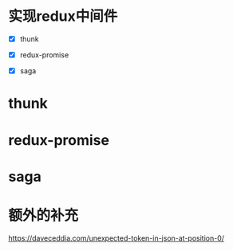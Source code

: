 # 实现redux中间件

- [x] thunk

- [x] redux-promise

- [x] saga
# thunk


# redux-promise


# saga




# 额外的补充

https://daveceddia.com/unexpected-token-in-json-at-position-0/


